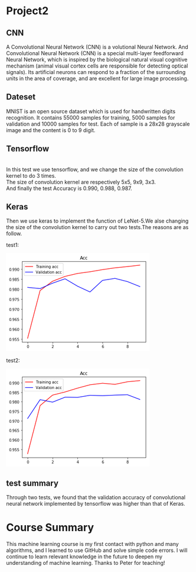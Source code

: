 # Project2

## CNN
A Convolutional Neural Network (CNN) is a volutional Neural Network. And Convolutional Neural Network (CNN) is a special multi-layer feedforward Neural Network, which is inspired by the biological natural visual cognitive mechanism (animal visual cortex cells are responsible for detecting optical signals). Its artificial neurons can respond to a fraction of the surrounding units in the area of coverage, and are excellent for large image processing.


## Dateset
MNIST is an open source dataset which is used for handwritten digits recognition. It contains 55000 samples for training, 5000 samples for validation and 10000 samples for test. Each of sample is a 28x28 grayscale image and the content is 0 to 9 digit.


## Tensorflow
<br/>In this test we use tensorflow, and we change the size of the convolution kernel to do 3 times.</br>The size of convolution kernel are respectively 5x5, 9x9, 3x3.</br>And finally the test Accuracy is 0.990, 0.988, 0.987.</br>


## Keras
Then we use keras to implement the function of LeNet-5.We alse changing the size of the convolution kernel to  carry out two tests.The reasons are as follow.

test1:


![avatar](https://github.com/Qiby0513/Project2/blob/main/test2.1.png)

test2:


![avatar](https://github.com/Qiby0513/Project2/blob/main/test2.2.png)



## test summary
Through two tests, we found that the validation accuracy of convolutional neural network implemented by tensorflow was higher than that of Keras.

# Course Summary
This machine learning course is my first contact with python and many algorithms, and I learned to use GitHub and solve simple code errors. I will continue to learn relevant knowledge in the future to deepen my understanding of machine learning.
Thanks to Peter for teaching!
